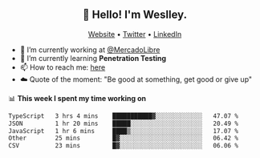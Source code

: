 <h2 align="center">👋 Hello! I'm Weslley.</h2>
<p align="center">
  <a href="http://weslleyneri.com.br">Website</a> •
  <a href="https://twitter.com/Weslley_Neri">Twitter</a> •
  <a href="https://www.linkedin.com/in/weslley-neri-3658908b">LinkedIn</a>
</p>


- 🔭 I’m currently working at [@MercadoLibre](https://github.com/mercadolibre)
- 🌱 I’m currently learning **Penetration Testing**
- 📫 How to reach me: [here](mailto:weslley39@gmail.com)
- ☁️ Quote of the moment: "Be good at something, get good or give up"

📊 **This week I spent my time working on**
<!--START_SECTION:waka-->

```txt
TypeScript   3 hrs 4 mins    ███████████▓░░░░░░░░░░░░░   47.07 %
JSON         1 hr 20 mins    █████░░░░░░░░░░░░░░░░░░░░   20.49 %
JavaScript   1 hr 6 mins     ████▒░░░░░░░░░░░░░░░░░░░░   17.07 %
Other        25 mins         █▓░░░░░░░░░░░░░░░░░░░░░░░   06.42 %
CSV          23 mins         █▓░░░░░░░░░░░░░░░░░░░░░░░   06.06 %
```

<!--END_SECTION:waka-->

<!-- Inspired by https://github.com/gruselhaus/gruselhaus -->